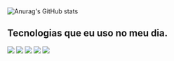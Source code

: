 ###
![Anurag's GitHub stats](https://github-readme-stats.vercel.app/api?username=enjels&show_icons=true&theme=tokyonight)

## Tecnologias que eu uso no meu dia.

<div  style="display: inline_block">
  <img src="https://img.shields.io/badge/HTML5-E34F26?style=for-the-badge&logo=html5&logoColor=white">
  <img src="https://img.shields.io/badge/CSS3-1572B6?style=for-the-badge&logo=css3&logoColor=white">
  <img src="https://img.shields.io/badge/JavaScript-F7DF1E?style=for-the-badge&logo=javascript&logoColor=black">
  <img src="https://img.shields.io/badge/Visual_Studio_Code-0078D4?style=for-the-badge&logo=visual%20studio%20code&logoColor=white">
  <img src="https://img.shields.io/badge/Gmail-D14836?style=for-the-badge&logo=gmail&logoColor=white">

</div>
